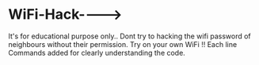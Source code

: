 # WiFi-Hack---->  
 It's for educational purpose only..
 Dont try to hacking the wifi password of neighbours without their permission. Try on your own WiFi !!
Each line Commands added for clearly understanding the code.
